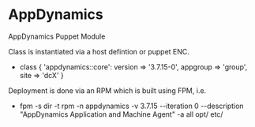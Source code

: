 AppDynamics
===========

AppDynamics Puppet Module

Class is instantiated via a host defintion or puppet ENC.

* class { 'appdynamics::core': version => '3.7.15-0', appgroup => 'group', site => 'dcX' }

Deployment is done via an RPM which is built using FPM, i.e.

* fpm -s dir -t rpm -n appdynamics -v 3.7.15 --iteration 0 --description "AppDynamics Application and Machine Agent" -a all opt/ etc/
